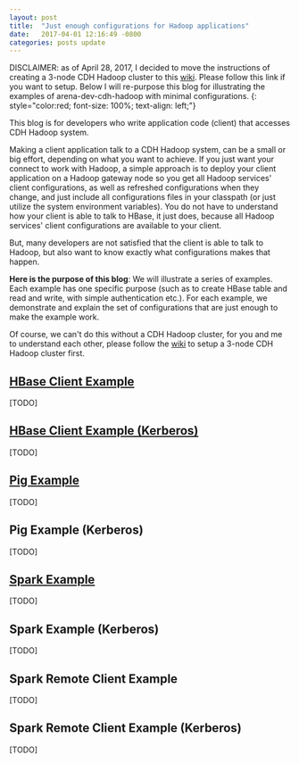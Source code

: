 ```yaml
---
layout: post
title:  "Just enough configurations for Hadoop applications"
date:   2017-04-01 12:16:49 -0800
categories: posts update
---
```


<style>
table{
    border-collapse: collapse;
    border-spacing: 1;
    border:2px solid #000000;
}
th{
    border:2px solid #000000;
}
td{
    border:1px solid #000000;
}
</style>

DISCLAIMER: as of April 28, 2017, I decided to move the instructions of creating a 3-node CDH Hadoop cluster to this [wiki](https://github.com/binyuanchen/arena-dev-cdh-hadoop/wiki/Instructions-to-setup-a-dockerized-3-node-CDH-Hadoop-cluster-V0.1). Please follow this link if you want to setup. Below I will re-purpose this blog for illustrating the examples of arena-dev-cdh-hadoop with minimal configurations.
{: style="color:red; font-size: 100%; text-align: left;"}

This blog is for developers who write application code (client) that accesses CDH Hadoop system.

Making a client application talk to a CDH Hadoop system, can be a small or big effort, depending on what you want to achieve. If you just want your connect to work with Hadoop, a simple approach is to deploy your client application on a Hadoop gateway node so you get all Hadoop services' client configurations, as well as refreshed configurations when they change, and just include all configurations files in your classpath (or just utilize the system environment variables). You do not have to understand how your client is able to talk to HBase, it just does, because all Hadoop services' client configurations are available to your client.

But, many developers are not satisfied that the client is able to talk to Hadoop, but also want to know exactly what configurations makes that happen.

__Here is the purpose of this blog__: We will illustrate a series of examples. Each example has one specific purpose (such as to create HBase table and read and write, with simple authentication etc.). For each example, we demonstrate and explain the set of configurations that are just enough to make the example work.

Of course, we can't do this without a CDH Hadoop cluster, for you and me to understand each other, please follow the [wiki](https://github.com/binyuanchen/arena-dev-cdh-hadoop/wiki/Instructions-to-setup-a-dockerized-3-node-CDH-Hadoop-cluster-V0.1) to setup a 3-node CDH Hadoop cluster first.

[HBase Client  Example](https://github.com/binyuanchen/arena-dev-cdh-hadoop/blob/master/examples/hbase_example/src/main/java/org/arena_dev_cdh_hadoop/hbase/HBaseClientSimpleExample.java)
---
[TODO]

[HBase Client Example (Kerberos)](https://github.com/binyuanchen/arena-dev-cdh-hadoop/blob/master/examples/hbase_example/src/main/java/org/arena_dev_cdh_hadoop/hbase/HBaseClientKerberosExample.java)
---
[TODO]

[Pig Example](https://github.com/binyuanchen/arena-dev-cdh-hadoop/blob/master/examples/pig_example/src/main/java/org/arena_dev_cdh_hadoop/pig/PigSimpleExample.java)
---
[TODO]

Pig Example (Kerberos)
---
[TODO]

[Spark Example](https://github.com/binyuanchen/arena-dev-cdh-hadoop/blob/master/examples/spark_example/src/main/java/org/arena_dev_cdh_hadoop/spark/ScanUserDataSparkSimpleApp.java)
---
[TODO]

Spark Example (Kerberos)
---
[TODO]

Spark Remote Client Example
---
[TODO]

Spark Remote Client Example (Kerberos)
---
[TODO]

[arena-dev-cdh-hadoop-github]: https://github.com/binyuanchen/arena-dev-cdh-hadoop
